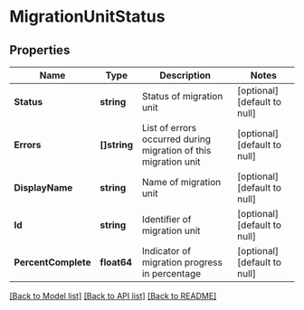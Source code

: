 # MigrationUnitStatus

## Properties
Name | Type | Description | Notes
------------ | ------------- | ------------- | -------------
**Status** | **string** | Status of migration unit | [optional] [default to null]
**Errors** | **[]string** | List of errors occurred during migration of this migration unit | [optional] [default to null]
**DisplayName** | **string** | Name of migration unit | [optional] [default to null]
**Id** | **string** | Identifier of migration unit | [optional] [default to null]
**PercentComplete** | **float64** | Indicator of migration progress in percentage | [optional] [default to null]

[[Back to Model list]](../README.md#documentation-for-models) [[Back to API list]](../README.md#documentation-for-api-endpoints) [[Back to README]](../README.md)

